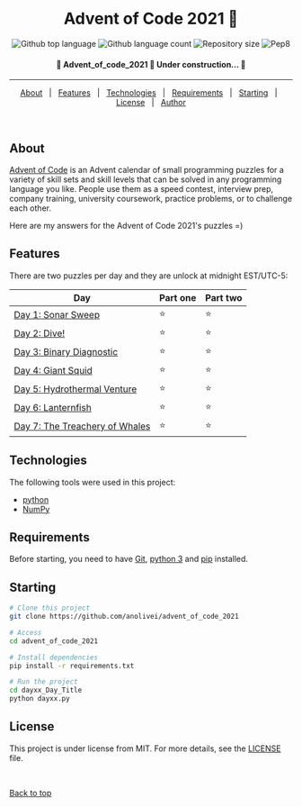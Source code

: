 <div align="center" id="top"> 

  &#xa0;

</div>

<h1 align="center"> Advent of Code 2021 🌟 </h1>

<p align="center">
  <img alt="Github top language" src="https://img.shields.io/github/languages/top/anolivei/advent_of_code_2021?color=3de069">

  <img alt="Github language count" src="https://img.shields.io/github/languages/count/anolivei/advent_of_code_2021?color=3de069">

  <img alt="Repository size" src="https://img.shields.io/github/repo-size/anolivei/advent_of_code_2021?color=3de069">

  <img alt="Pep8" src="https://github.com/anolivei/advent_of_code_2021/actions/workflows/pep8.yml/badge.svg?event=push">

</p>


<h4 align="center"> 
	🚧  Advent_of_code_2021 🌟 Under construction...  🚧
</h4> 

<hr>

<p align="center">
  <a href="#about">About</a> &#xa0; | &#xa0; 
  <a href="#features">Features</a> &#xa0; | &#xa0;
  <a href="#technologies">Technologies</a> &#xa0; | &#xa0;
  <a href="#requirements">Requirements</a> &#xa0; | &#xa0;
  <a href="#starting">Starting</a> &#xa0; | &#xa0;
  <a href="#license">License</a> &#xa0; | &#xa0;
  <a href="https://github.com/anolivei" target="_blank">Author</a>
</p>

<br>

## About ##
[Advent of Code](https://adventofcode.com/2021/about) is an Advent calendar of small programming puzzles for a variety 
of skill sets and skill levels that can be solved in any programming language
you like. People use them as a speed contest, interview prep, company training,
university coursework, practice problems, or to challenge each other.

Here are my answers for the Advent of Code 2021's puzzles =)

## Features ##

There are two puzzles per day and they are unlock at midnight EST/UTC-5:

| Day | Part one | Part two |
| --- | ------- | -------- |
| [Day 1: Sonar Sweep](https://github.com/anolivei/advent_of_code_2021/tree/main/day01_Sonar_Sweep)| ⭐️ | ⭐️ |
| [Day 2: Dive!](https://github.com/anolivei/advent_of_code_2021/tree/main/day02_Dive)| ⭐️ | ⭐️ |
| [Day 3: Binary Diagnostic](https://github.com/anolivei/advent_of_code_2021/tree/main/day03_Binary_Diagnostic) | ⭐️ | ⭐️ |
| [Day 4: Giant Squid](https://github.com/anolivei/advent_of_code_2021/tree/main/day04_Giant_Squid)| ⭐️ | ⭐️ |
| [Day 5: Hydrothermal Venture](https://github.com/anolivei/advent_of_code_2021/tree/main/day05_Hydrothermal_Venture)| ⭐️ | ⭐️ |
| [Day 6: Lanternfish ](https://github.com/anolivei/advent_of_code_2021/tree/main/day06_Lanternfish)| ⭐️ | ⭐️ |
| [Day 7: The Treachery of Whales](https://github.com/anolivei/advent_of_code_2021/tree/main/day07_The_Treachery_of_Whales)| ⭐️ | ⭐️ |

## Technologies ##

The following tools were used in this project:
- [python](https://www.python.org/)
- [NumPy](https://numpy.org/)
## Requirements ##

Before starting, you need to have [Git](https://git-scm.com), [python 3](https://www.python.org/downloads/) and [pip](https://pypi.org/project/pip/) installed.

## Starting ##

```bash
# Clone this project
git clone https://github.com/anolivei/advent_of_code_2021

# Access
cd advent_of_code_2021

# Install dependencies
pip install -r requirements.txt

# Run the project
cd dayxx_Day_Title
python dayxx.py

```

## License ##

This project is under license from MIT. For more details, see the [LICENSE](LICENSE.md) file.


&#xa0;

<a href="#top">Back to top</a>
